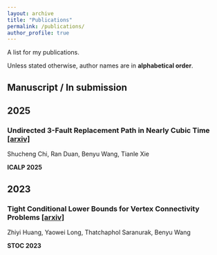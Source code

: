 ```yaml
---
layout: archive
title: "Publications"
permalink: /publications/
author_profile: true
---
```


A list for my publications.

Unless stated otherwise, author names are in **alphabetical order**. 

## Manuscript / In submission

## 2025

### Undirected 3-Fault Replacement Path in Nearly Cubic Time [[arxiv]](https://arxiv.org/abs/2411.18312)

Shucheng Chi, Ran Duan, Benyu Wang, Tianle Xie

**ICALP 2025**

## 2023

### Tight Conditional Lower Bounds for Vertex Connectivity Problems [[arxiv]](https://arxiv.org/abs/2212.00359)

Zhiyi Huang, Yaowei Long, Thatchaphol Saranurak, Benyu Wang

**STOC 2023**

